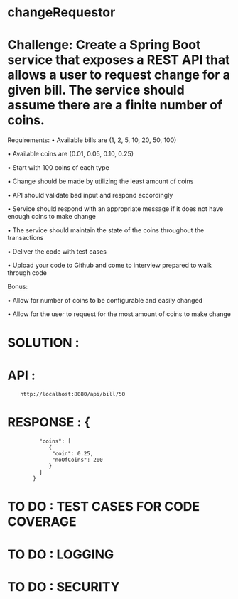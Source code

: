 # changeRequestor

# Challenge: Create a Spring Boot service that exposes a REST API that allows a user to request change for a given bill. The service should assume there are a finite number of coins. 

Requirements:
• Available bills are (1, 2, 5, 10, 20, 50, 100)

• Available coins are (0.01, 0.05, 0.10, 0.25)

• Start with 100 coins of each type

• Change should be made by utilizing the least amount of coins

• API should validate bad input and respond accordingly

• Service should respond with an appropriate message if it does not have enough coins to make change

• The service should maintain the state of the coins throughout the transactions

• Deliver the code with test cases

• Upload your code to Github and come to interview prepared to walk through code

Bonus:

• Allow for number of coins to be configurable and easily changed

• Allow for the user to request for the most amount of coins to make change


# SOLUTION :

 # API : 
        http://localhost:8080/api/bill/50
 
 # RESPONSE : {
              "coins": [
                 {
                  "coin": 0.25,
                  "noOfCoins": 200
                 }
              ]
            }



# TO DO : TEST CASES FOR CODE COVERAGE
# TO DO : LOGGING
# TO DO : SECURITY
